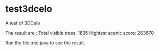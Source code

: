 # test3dcelo
A test of 3DCelo

The result are :
Total visible trees: 1835
Hightest scenic score: 263670

Run the file tree.java to see the result.